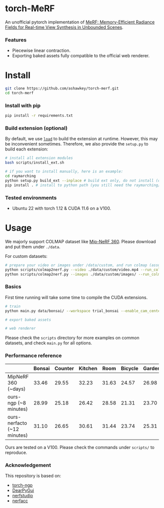 # torch-MeRF

An unofficial pytorch implementation of [MeRF: Memory-Efficient Radiance Fields for Real-time View Synthesis in Unbounded Scenes](https://merf42.github.io/).

### Features
* Piecewise linear contraction.
* Exporting baked assets fully compatible to the official web renderer.

# Install

```bash
git clone https://github.com/ashawkey/torch-merf.git
cd torch-merf
```

### Install with pip
```bash
pip install -r requirements.txt
```

### Build extension (optional)
By default, we use [`load`](https://pytorch.org/docs/stable/cpp_extension.html#torch.utils.cpp_extension.load) to build the extension at runtime.
However, this may be inconvenient sometimes.
Therefore, we also provide the `setup.py` to build each extension:
```bash
# install all extension modules
bash scripts/install_ext.sh

# if you want to install manually, here is an example:
cd raymarching
python setup.py build_ext --inplace # build ext only, do not install (only can be used in the parent directory)
pip install . # install to python path (you still need the raymarching/ folder, since this only install the built extension.)
```

### Tested environments
* Ubuntu 22 with torch 1.12 & CUDA 11.6 on a V100.

# Usage

We majorly support COLMAP dataset like [Mip-NeRF 360](http://storage.googleapis.com/gresearch/refraw360/360_v2.zip).
Please download and put them under `./data`.

For custom datasets:
```bash
# prepare your video or images under /data/custom, and run colmap (assumed installed):
python scripts/colmap2nerf.py --video ./data/custom/video.mp4 --run_colmap # if use video
python scripts/colmap2nerf.py --images ./data/custom/images/ --run_colmap # if use images
```

### Basics
First time running will take some time to compile the CUDA extensions.
```bash
# train
python main.py data/bonsai/ --workspace trial_bonsai --enable_cam_center --downscale 4 -O2

# export baked assets

# web renderer

```

Please check the `scripts` directory for more examples on common datasets, and check `main.py` for all options.

### Performance reference 

|        | Bonsai | Counter | Kitchen | Room | Bicycle | Garden | Stump |
| ---    | --- | --- | --- | --- | --- | --- | --- |
| MipNeRF 360 (~days)          | 33.46 | 29.55 | 32.23 | 31.63 | 24.57 | 26.98 | 26.40 | 
| ours-ngp (~8 minutes)        | 28.99 | 25.18 | 26.42 | 28.58 | 21.31 | 23.70 | 22.73 |
| ours-nerfacto (~12 minutes)  | 31.10 | 26.65 | 30.61 | 31.44 | 23.74 | 25.31 | 25.48 |

Ours are tested on a V100. 
Please check the commands under `scripts/` to reproduce.

### Acknowledgement
This repository is based on:
* [torch-ngp](https://github.com/ashawkey/torch-ngp)
* [DearPyGui](https://github.com/hoffstadt/DearPyGui)
* [nerfstudio](https://github.com/nerfstudio-project/nerfstudio)
* [nerfacc](https://github.com/KAIR-BAIR/nerfacc)